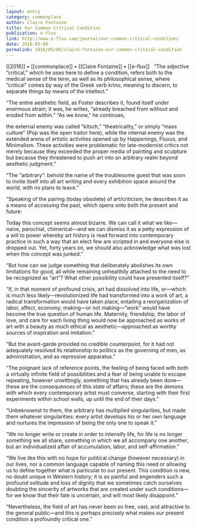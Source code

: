 ```yaml
---
layout: entry
category: commonplace
author: Claire Fontaine
title: Our Common Critical Condition
publication: e-flux
link: http://www.e-flux.com/journal/our-common-critical-condition/
date: 2016-05-08
permalink: 2016/05/08/claire-fontaine-our-common-critical-condition
---
```


[[2016]] • [[commonplace]] • [[Claire Fontaine]] • [[e-flux]]
 
“The adjective “critical,” which he uses here to define a condition, refers both to the medical sense of the term, as well as its philosophical sense, where “critical” comes by way of the Greek verb krino, meaning to discern, to separate things by means of the intellect.”

“The entire aesthetic field, as Foster describes it, found itself under enormous strain; it was, he writes, “already breached from without and eroded from within.” “As we know,” he continues,

the external enemy was called “kitsch,” “theatricality,” or simply “mass culture” (Pop was the open traitor here), while the internal enemy was the extended arena of artistic activities opened up by Happenings, Fluxus, and Minimalism. These activities were problematic for late-modernist critics not merely because they exceeded the proper media of painting and sculpture but because they threatened to push art into an arbitrary realm beyond aesthetic judgment.”

“The “arbitrary”: behold the name of the troublesome guest that was soon to invite itself into all art writing and every exhibition space around the world, with no plans to leave.”

“Speaking of the pairing (today obsolete) of art/criticism, he describes it as a means of accessing the past, which opens onto both the present and future:

Today this concept seems almost bizarre. We can call it what we like—naive, parochial, chimerical—and we can dismiss it as a petty expression of a will to power whereby art history is read forward into contemporary practice in such a way that an elect few are scripted in and everyone else is dropped out. Yet, forty years on, we should also acknowledge what was lost when this concept was junked.”

“But how can we judge something that deliberately abolishes its own limitations for good, all while remaining unhealthily attached to the need to be recognized as “art”? What other possibility could have presented itself?”

“If, in that moment of profound crisis, art had dissolved into life, or—which is much less likely—revolutionized life had transformed into a work of art, a radical transformation would have taken place, entailing a reorganization of labor, affect, economy; making—or not making—“work” would have become the true question of human life. Maternity, friendship, the labor of love, and care for each living thing would now be approached as works of art with a beauty as much ethical as aesthetic—approached as worthy sources of inspiration and imitation.”

“But the avant-garde provided no credible counterpoint, for it had not adequately resolved its relationship to politics as the governing of men, as administration, and as repressive apparatus.”

“The poignant lack of reference points, the feeling of being faced with both a virtually infinite field of possibilities and a fear of being unable to escape repeating, however unwittingly, something that has already been done—these are the consequences of this state of affairs; these are the demons with which every contemporary artist must converse, starting with their first experiments within school walls, up until the end of their days.”

“Unbeknownst to them, the arbitrary has multiplied singularities, but made them whatever singularities: every artist develops his or her own language and nurtures the impression of being the only one to speak it.”

“We no longer write or create in order to intensify life, for life is no longer something we all share, something in which we all accompany one another, but an individualized affair of accumulation, labor, and self-affirmation.”

“We live like this with no hope for political change (however necessary) in our lives, nor a common language capable of naming this need or allowing us to define together what is particular to our present. This condition is new, no doubt unique in Western history; it is so painful and engenders such a profound solitude and loss of dignity that we sometimes catch ourselves doubting the sincerity of artworks that are created under such conditions—for we know that their fate is uncertain, and will most likely disappoint.”

“Nevertheless, the field of art has never been so free, vast, and attractive to the general public—and this is perhaps precisely what makes our present condition a profoundly critical one.”


